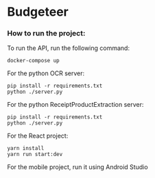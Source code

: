 # Budgeteer

### How to run the project:   

To run the API, run the following command: 

	docker-compose up

For the python OCR server: 

	pip install -r requirements.txt 
	python ./server.py 

For the python ReceiptProductExtraction server: 

	pip install -r requirements.txt 
	python ./server.py 

For the React project: 

	yarn install 
	yarn run start:dev 

For the mobile project, run it using Android Studio 
